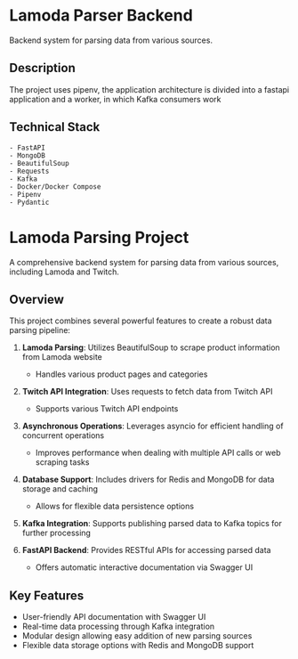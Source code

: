 # **Lamoda Parser Backend**

Backend system for parsing data from various sources.

## **Description**

The project uses pipenv, the application architecture is divided into a fastapi application and a worker, in which Kafka
consumers work

## **Technical Stack**

    - FastAPI
    - MongoDB
    - BeautifulSoup
    - Requests
    - Kafka
    - Docker/Docker Compose
    - Pipenv
    - Pydantic


# Lamoda Parsing Project

A comprehensive backend system for parsing data from various sources, including Lamoda and Twitch.

## Overview

This project combines several powerful features to create a robust data parsing pipeline:

1. **Lamoda Parsing**: Utilizes BeautifulSoup to scrape product information from Lamoda website
   - Handles various product pages and categories

2. **Twitch API Integration**: Uses requests to fetch data from Twitch API
   - Supports various Twitch API endpoints

3. **Asynchronous Operations**: Leverages asyncio for efficient handling of concurrent operations
   - Improves performance when dealing with multiple API calls or web scraping tasks

4. **Database Support**: Includes drivers for Redis and MongoDB for data storage and caching
   - Allows for flexible data persistence options

5. **Kafka Integration**: Supports publishing parsed data to Kafka topics for further processing

6. **FastAPI Backend**: Provides RESTful APIs for accessing parsed data
   - Offers automatic interactive documentation via Swagger UI

## Key Features

- User-friendly API documentation with Swagger UI
- Real-time data processing through Kafka integration
- Modular design allowing easy addition of new parsing sources
- Flexible data storage options with Redis and MongoDB support

